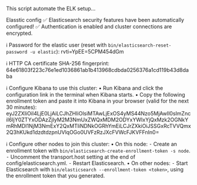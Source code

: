 This script automate the ELK setup...



Elasstic config
✅ Elasticsearch security features have been automatically configured!
✅ Authentication is enabled and cluster connections are encrypted.

ℹ️  Password for the elastic user (reset with `bin/elasticsearch-reset-password -u elastic`):
  rvti=YpEE=5CPM454dGm

ℹ️  HTTP CA certificate SHA-256 fingerprint:
  64e61803f223c76e1ed1036861ab1b413968cdbda0256376a1cd119b43d8daba

ℹ️  Configure Kibana to use this cluster:
• Run Kibana and click the configuration link in the terminal when Kibana starts.
• Copy the following enrollment token and paste it into Kibana in your browser (valid for the next 30 minutes):
  eyJ2ZXIiOiI4LjE0LjAiLCJhZHIiOlsiMTAwLjExOS4yMS44Nzo5MjAwIl0sImZnciI6IjY0ZTYxODAzZjIyM2M3NmUxZWQxMDM2ODYxYWIxYjQxMzk2OGNkYmRhMDI1NjM3NmExY2QxMTliNDNkOGRhYmEiLCJrZXkiOiJSSGxRcTVVQmx2Q3hKUkd1dzdtdzpnUVlqOGo0UVFzRzJXcFVWcFJKVFFnIn0=

ℹ️  Configure other nodes to join this cluster:
• On this node:
  ⁃ Create an enrollment token with `bin/elasticsearch-create-enrollment-token -s node`.
  ⁃ Uncomment the transport.host setting at the end of config/elasticsearch.yml.
  ⁃ Restart Elasticsearch.
• On other nodes:
  ⁃ Start Elasticsearch with `bin/elasticsearch --enrollment-token <token>`, using the enrollment token that you generated.